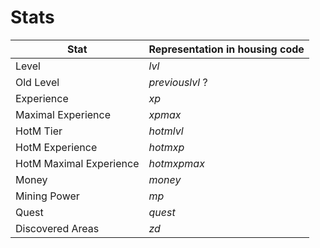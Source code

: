 # Stats

| Stat | Representation in housing code |
|-|-|
| Level | *lvl* |
| Old Level | *previouslvl* ? |
| Experience | *xp* |
| Maximal Experience | *xpmax* |
| HotM Tier | *hotmlvl* |
| HotM Experience | *hotmxp* |
| HotM Maximal Experience | *hotmxpmax* |
| Money | *money* |
| Mining Power | *mp* |
| Quest | *quest* |
| Discovered Areas | *zd* |
